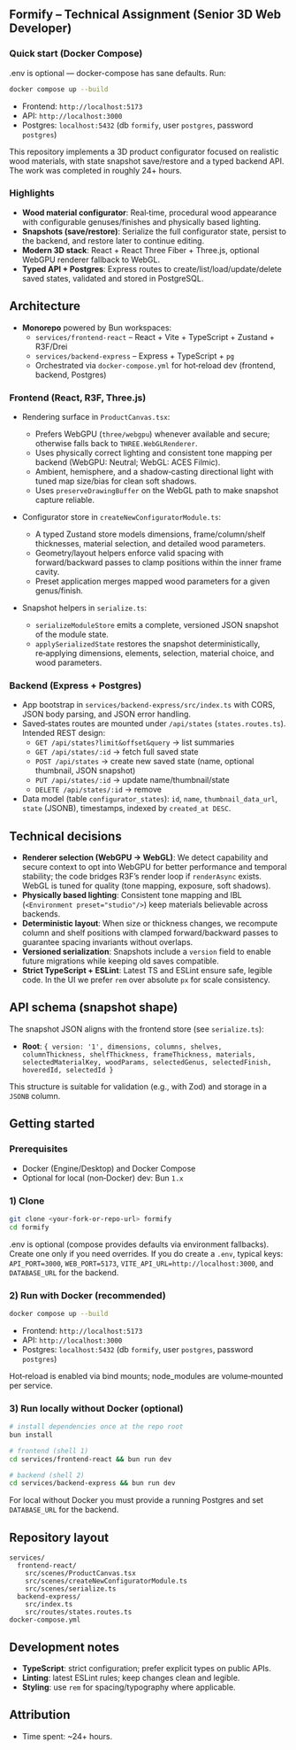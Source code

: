 ## Formify – Technical Assignment (Senior 3D Web Developer)

### Quick start (Docker Compose)

.env is optional — docker-compose has sane defaults. Run:

```bash
docker compose up --build
```

- Frontend: `http://localhost:5173`
- API: `http://localhost:3000`
- Postgres: `localhost:5432` (db `formify`, user `postgres`, password `postgres`)

This repository implements a 3D product configurator focused on realistic wood materials, with state snapshot save/restore and a typed backend API. The work was completed in roughly 24+ hours.

### Highlights

- **Wood material configurator**: Real‑time, procedural wood appearance with configurable genuses/finishes and physically based lighting.
- **Snapshots (save/restore)**: Serialize the full configurator state, persist to the backend, and restore later to continue editing.
- **Modern 3D stack**: React + React Three Fiber + Three.js, optional WebGPU renderer fallback to WebGL.
- **Typed API + Postgres**: Express routes to create/list/load/update/delete saved states, validated and stored in PostgreSQL.

## Architecture

- **Monorepo** powered by Bun workspaces:
  - `services/frontend-react` – React + Vite + TypeScript + Zustand + R3F/Drei
  - `services/backend-express` – Express + TypeScript + `pg`
  - Orchestrated via `docker-compose.yml` for hot‑reload dev (frontend, backend, Postgres)

### Frontend (React, R3F, Three.js)

- Rendering surface in `ProductCanvas.tsx`:

  - Prefers WebGPU (`three/webgpu`) whenever available and secure; otherwise falls back to `THREE.WebGLRenderer`.
  - Uses physically correct lighting and consistent tone mapping per backend (WebGPU: Neutral; WebGL: ACES Filmic).
  - Ambient, hemisphere, and a shadow‑casting directional light with tuned map size/bias for clean soft shadows.
  - Uses `preserveDrawingBuffer` on the WebGL path to make snapshot capture reliable.

- Configurator store in `createNewConfiguratorModule.ts`:

  - A typed Zustand store models dimensions, frame/column/shelf thicknesses, material selection, and detailed wood parameters.
  - Geometry/layout helpers enforce valid spacing with forward/backward passes to clamp positions within the inner frame cavity.
  - Preset application merges mapped wood parameters for a given genus/finish.

- Snapshot helpers in `serialize.ts`:
  - `serializeModuleStore` emits a complete, versioned JSON snapshot of the module state.
  - `applySerializedState` restores the snapshot deterministically, re‑applying dimensions, elements, selection, material choice, and wood parameters.

### Backend (Express + Postgres)

- App bootstrap in `services/backend-express/src/index.ts` with CORS, JSON body parsing, and JSON error handling.
- Saved‑states routes are mounted under `/api/states` (`states.routes.ts`). Intended REST design:
  - `GET /api/states?limit&offset&query` → list summaries
  - `GET /api/states/:id` → fetch full saved state
  - `POST /api/states` → create new saved state (name, optional thumbnail, JSON snapshot)
  - `PUT /api/states/:id` → update name/thumbnail/state
  - `DELETE /api/states/:id` → remove
- Data model (table `configurator_states`): `id`, `name`, `thumbnail_data_url`, `state` (JSONB), timestamps, indexed by `created_at DESC`.

## Technical decisions

- **Renderer selection (WebGPU → WebGL)**: We detect capability and secure context to opt into WebGPU for better performance and temporal stability; the code bridges R3F’s render loop if `renderAsync` exists. WebGL is tuned for quality (tone mapping, exposure, soft shadows).
- **Physically based lighting**: Consistent tone mapping and IBL (`<Environment preset="studio"/>`) keep materials believable across backends.
- **Deterministic layout**: When size or thickness changes, we recompute column and shelf positions with clamped forward/backward passes to guarantee spacing invariants without overlaps.
- **Versioned serialization**: Snapshots include a `version` field to enable future migrations while keeping old saves compatible.
- **Strict TypeScript + ESLint**: Latest TS and ESLint ensure safe, legible code. In the UI we prefer `rem` over absolute `px` for scale consistency.

## API schema (snapshot shape)

The snapshot JSON aligns with the frontend store (see `serialize.ts`):

- **Root**: `{ version: '1', dimensions, columns, shelves, columnThickness, shelfThickness, frameThickness, materials, selectedMaterialKey, woodParams, selectedGenus, selectedFinish, hoveredId, selectedId }`

This structure is suitable for validation (e.g., with Zod) and storage in a `JSONB` column.

## Getting started

### Prerequisites

- Docker (Engine/Desktop) and Docker Compose
- Optional for local (non‑Docker) dev: Bun `1.x`

### 1) Clone

```bash
git clone <your-fork-or-repo-url> formify
cd formify
```

.env is optional (compose provides defaults via environment fallbacks). Create one only if you need overrides. If you do create a `.env`, typical keys: `API_PORT=3000`, `WEB_PORT=5173`, `VITE_API_URL=http://localhost:3000`, and `DATABASE_URL` for the backend.

### 2) Run with Docker (recommended)

```bash
docker compose up --build
```

- Frontend: `http://localhost:5173`
- API: `http://localhost:3000`
- Postgres: `localhost:5432` (db `formify`, user `postgres`, password `postgres`)

Hot‑reload is enabled via bind mounts; node_modules are volume‑mounted per service.

### 3) Run locally without Docker (optional)

```bash
# install dependencies once at the repo root
bun install

# frontend (shell 1)
cd services/frontend-react && bun run dev

# backend (shell 2)
cd services/backend-express && bun run dev
```

For local without Docker you must provide a running Postgres and set `DATABASE_URL` for the backend.

## Repository layout

```
services/
  frontend-react/
    src/scenes/ProductCanvas.tsx
    src/scenes/createNewConfiguratorModule.ts
    src/scenes/serialize.ts
  backend-express/
    src/index.ts
    src/routes/states.routes.ts
docker-compose.yml
```

## Development notes

- **TypeScript**: strict configuration; prefer explicit types on public APIs.
- **Linting**: latest ESLint rules; keep changes clean and legible.
- **Styling**: use `rem` for spacing/typography where applicable.

## Attribution

- Time spent: ~24+ hours.
